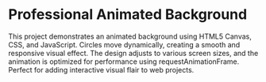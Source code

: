 # Professional Animated Background
This project demonstrates an animated background using HTML5 Canvas, CSS, and JavaScript. Circles move dynamically, creating a smooth and responsive visual effect. The design adjusts to various screen sizes, and the animation is optimized for performance using requestAnimationFrame. Perfect for adding interactive visual flair to web projects.
